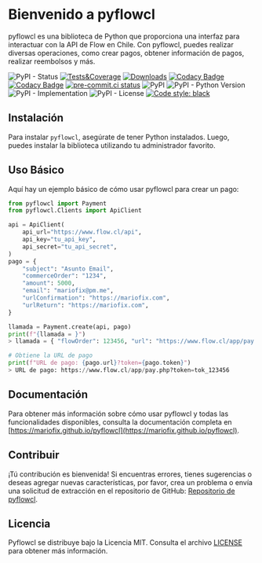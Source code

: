 # Bienvenido a pyflowcl

pyflowcl es una biblioteca de Python que proporciona una interfaz para interactuar con la API de Flow en Chile. Con pyflowcl, puedes realizar diversas operaciones, como crear pagos, obtener información de pagos, realizar reembolsos y más.

![PyPI - Status](https://img.shields.io/pypi/status/pyflowcl)
[![Tests&Coverage](https://github.com/mariofix/pyflowcl/actions/workflows/tests_coverage.yml/badge.svg?branch=main)](https://github.com/mariofix/pyflowcl/actions/workflows/tests_coverage.yml)
[![Downloads](https://pepy.tech/badge/pyflowcl)](https://pepy.tech/project/pyflowcl)
[![Codacy Badge](https://app.codacy.com/project/badge/Grade/7254d825df2d4292bf68563548d41f64)](https://app.codacy.com/gh/mariofix/pyflowcl/dashboard?utm_source=gh&utm_medium=referral&utm_content=&utm_campaign=Badge_grade)
[![Codacy Badge](https://app.codacy.com/project/badge/Coverage/7254d825df2d4292bf68563548d41f64)](https://app.codacy.com/gh/mariofix/pyflowcl/dashboard?utm_source=gh&utm_medium=referral&utm_content=&utm_campaign=Badge_coverage)
[![pre-commit.ci status](https://results.pre-commit.ci/badge/github/mariofix/pyflowcl/main.svg)](https://results.pre-commit.ci/latest/github/mariofix/pyflowcl/main)
![PyPI](https://img.shields.io/pypi/v/pyflowcl)
![PyPI - Python Version](https://img.shields.io/pypi/pyversions/pyflowcl)
![PyPI - Implementation](https://img.shields.io/pypi/implementation/pyflowcl)
![PyPI - License](https://img.shields.io/pypi/l/pyflowcl)
[![Code style: black](https://img.shields.io/badge/code%20style-black-000000.svg)](https://github.com/psf/black)

## Instalación

Para instalar `pyflowcl`, asegúrate de tener Python instalados. Luego, puedes instalar la biblioteca utilizando tu administrador favorito.

## Uso Básico

Aquí hay un ejemplo básico de cómo usar pyflowcl para crear un pago:

```python
from pyflowcl import Payment
from pyflowcl.Clients import ApiClient

api = ApiClient(
    api_url="https://www.flow.cl/api",
    api_key="tu_api_key",
    api_secret="tu_api_secret",
)
pago = {
    "subject": "Asunto Email",
    "commerceOrder": "1234",
    "amount": 5000,
    "email": "mariofix@pm.me",
    "urlConfirmation": "https://mariofix.com",
    "urlReturn": "https://mariofix.com",
}

llamada = Payment.create(api, pago)
print(f"{llamada = }")
> llamada = { "flowOrder": 123456, "url": "https://www.flow.cl/app/pay.php", "token": "tok_123456" }

# Obtiene la URL de pago
print(f"URL de pago: {pago.url}?token={pago.token}")
> URL de pago: https://www.flow.cl/app/pay.php?token=tok_123456
```

## Documentación

Para obtener más información sobre cómo usar pyflowcl y todas las funcionalidades disponibles, consulta la documentación completa en [https://mariofix.github.io/pyflowcl](https://mariofix.github.io/pyflowcl).

## Contribuir

¡Tú contribución es bienvenida! Si encuentras errores, tienes sugerencias o deseas agregar nuevas características, por favor, crea un problema o envía una solicitud de extracción en el repositorio de GitHub: [Repositorio de pyflowcl](https://github.com/mariofix/pyflowcl).

## Licencia

Pyflowcl se distribuye bajo la Licencia MIT. Consulta el archivo [LICENSE](https://github.com/mariofix/pyflowcl/blob/main/LICENSE) para obtener más información.
